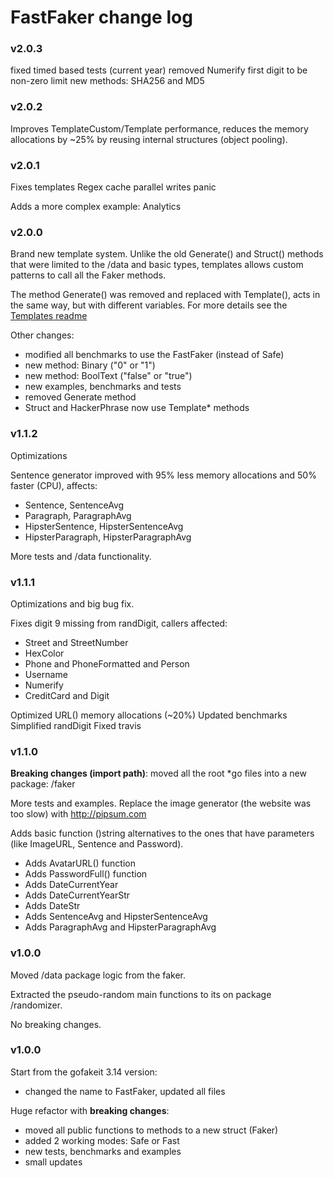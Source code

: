 # FastFaker change log

### v2.0.3
fixed timed based tests (current year)
removed Numerify first digit to be non-zero limit
new methods: SHA256 and MD5

### v2.0.2
Improves TemplateCustom/Template performance, reduces the memory allocations by ~25% by reusing internal structures (object pooling).

### v2.0.1
Fixes templates Regex cache parallel writes panic
 
Adds a more complex example: Analytics 

### v2.0.0
Brand new template system. Unlike the old Generate() and Struct() methods that were limited to the /data and basic types, templates allows custom patterns to call all the Faker methods. 

The method Generate() was removed and replaced with Template(), acts in the same way, but with different variables. For more details see the [Templates readme](./TEMPLATES.md)

Other changes:
* modified all benchmarks to use the FastFaker (instead of Safe)
* new method: Binary ("0" or "1")
* new method: BoolText ("false" or "true")
* new examples, benchmarks and tests
* removed Generate method
* Struct and HackerPhrase now use Template* methods

### v1.1.2
Optimizations

Sentence generator improved with 95% less memory allocations and 50% faster (CPU), affects:
* Sentence, SentenceAvg
* Paragraph, ParagraphAvg
* HipsterSentence, HipsterSentenceAvg
* HipsterParagraph, HipsterParagraphAvg

More tests and /data functionality.

### v1.1.1
Optimizations and big bug fix.

Fixes digit 9 missing from randDigit, callers affected: 
* Street and StreetNumber
* HexColor 
* Phone and PhoneFormatted and Person
* Username
* Numerify
* CreditCard and Digit

Optimized URL() memory allocations (~20%)
Updated benchmarks
Simplified randDigit
Fixed travis

### v1.1.0
**Breaking changes (import path)**: moved all the root *go files into a new package: /faker

More tests and examples.
Replace the image generator (the website was too slow) with http://pipsum.com

Adds basic function ()string alternatives to the ones that have parameters (like ImageURL, Sentence and Password).
* Adds AvatarURL() function
* Adds PasswordFull() function
* Adds DateCurrentYear
* Adds DateCurrentYearStr
* Adds DateStr
* Adds SentenceAvg and HipsterSentenceAvg
* Adds ParagraphAvg and HipsterParagraphAvg

### v1.0.0
Moved /data package logic from the faker.

Extracted the pseudo-random main functions to its on package /randomizer.

No breaking changes.

### v1.0.0
Start from the gofakeit 3.14 version:
* changed the name to FastFaker, updated all files

Huge refactor with **breaking changes**:
* moved all public functions to methods to a new struct (Faker)
* added 2 working modes: Safe or Fast
* new tests, benchmarks and examples
* small updates